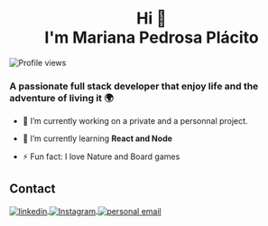 <div align="center">

# <strong>Hi 👋<br>I'm Mariana Pedrosa Plácito</strong>

</div>

<img src="https://komarev.com/ghpvc/?username=placitoo&color=blue" alt="Profile views" />


### A passionate full stack developer that enjoy life and the adventure of living it 🌍  

- 🔭 I’m currently working on a private and a personnal project.







- 🌱 I’m currently learning **React and Node**





- ⚡ Fun fact: I love Nature and Board games
<!--
**Placito/Placito** is a ✨ _special_ ✨ repository because its `README.md` (this file) appears on your GitHub profile.

Here are some ideas to get you started:

- 🔭 I’m currently working on [Bycicle_shop](https://github.com/4GeeksAcademy/Bycicle_shop)
- 🌱 I’m currently learning **Full-Stack Software Developer at 4Geeks**
- 👯 I’m looking to collaborate on ...
- 🤔 I’m looking for help with ...
- 💬 Ask me about ...
- 📫 How to reach me: **mariana.placito@gmail.com**
- 😄 Pronouns: ...
- ⚡ Fun fact: ...
-->


## Contact

<a href="https://www.linkedin.com/in/mariana-pl%C3%A1cito-a4242177/" target="_blank">
  <img align="center" src="https://img.shields.io/badge/-placito-05122A?style=flat&logo=linkedin" alt="linkedin"/>
</a>

<a href="https://www.instagram.com/mplacito/" target="_blank">
  <img align="center" src="https://img.shields.io/badge/-Instagram-05122A?style=flat&logo=Instagram&logoColor=white" alt="Instagram"/>
</a>

<!-- To make the email links work and open an email client when clicked, you should use the mailto: protocol in your HTML anchor (<a>) tags. This protocol allows you to create a link that opens the user's default email client with the email address pre-filled, ready to send a message. -->
<a href="mailto:mariana.placito@gmail.com" target="_blank">
    <img align="center" src="https://img.shields.io/badge/-Email-05122A?style=flat&logo=gmail" alt="personal email"/>
</a>


